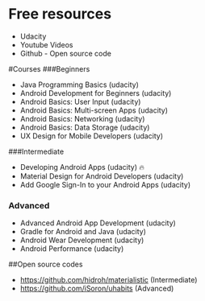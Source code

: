 
# Free resources
- Udacity
- Youtube Videos
- Github - Open source code

#Courses
###Beginners
- Java Programming Basics (udacity)
- Android Development for Beginners (udacity)
- Android Basics: User Input (udacity)
- Android Basics: Multi-screen Apps (udacity)
- Android Basics: Networking (udacity)
- Android Basics: Data Storage (udacity)
- UX Design for Mobile Developers (udacity)

###Intermediate
- Developing Android Apps (udacity) :fire:
- Material Design for Android Developers (udacity)
- Add Google Sign-In to your Android Apps (udacity)

### Advanced 
- Advanced Android App Development (udacity)
- Gradle for Android and Java (udacity)
- Android Wear Development (udacity)
- Android Performance (udacity)

##Open source codes
- https://github.com/hidroh/materialistic (Intermediate)
- https://github.com/iSoron/uhabits (Advanced)
